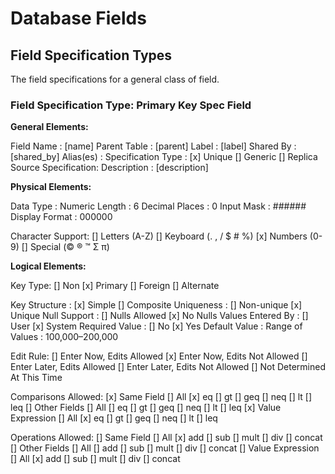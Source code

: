 # Database Fields

## Field Specification Types

The field specifications for a general class of field.

### Field Specification Type: Primary Key Spec Field

**General Elements:**

Field Name          : [name]
Parent Table        : [parent]
Label               : [label]
Shared By           : [shared_by]
Alias(es)           :
Specification Type  : [x] Unique [] Generic [] Replica
Source Specification:
Description         : [description]

**Physical Elements:**

Data Type           : Numeric
Length              : 6
Decimal Places      : 0
Input Mask          : ######
Display Format      : 000000

Character Support:
    [] Letters (A-Z)    [] Keyboard (. , / $ # %)
    [x] Numbers (0-9)   [] Special (© ® ™ Σ π)

**Logical Elements:**

Key Type:
    [] Non      [x] Primary
    [] Foreign  [] Alternate

Key Structure       : [x] Simple        [] Composite
Uniqueness          : [] Non-unique     [x] Unique
Null Support        : [] Nulls Allowed  [x] No Nulls
Values Entered By   : [] User           [x] System
Required Value      : [] No             [x] Yes
Default Value       :
Range of Values     : 100,000–200,000

Edit Rule:
    [] Enter Now, Edits Allowed
    [x] Enter Now, Edits Not Allowed
    [] Enter Later, Edits Allowed
    [] Enter Later, Edits Not Allowed
    [] Not Determined At This Time

Comparisons Allowed:
    [x] Same Field       [] All [x] eq    [] gt [] geq    [] neq    [] lt [] leq
    [] Other Fields      [] All [] eq    [] gt [] geq    [] neq    [] lt [] leq
    [x] Value Expression [] All [x] eq    [] gt [] geq    [] neq    [] lt [] leq

Operations Allowed:
    [] Same Field       [] All [x] add    [] sub [] mult    [] div    [] concat
    [] Other Fields     [] All  [] add    [] sub [] mult    [] div    [] concat
    [] Value Expression [] All [x] add    [] sub [] mult    [] div    [] concat
